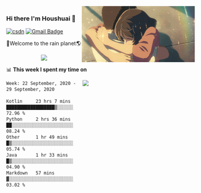 <img  align='right' height="150" src="https://github.com/LikeRainDay/LikeRainDay/blob/master/pic/img_rain_1.gif?raw=true">



### Hi there I'm Houshuai :lemon:

[![csdn](https://img.shields.io/badge/-csdn-c14438?style=flat-square&logo=c&logoColor=white)](https://blog.csdn.net/qq_15807167)
[![Gmail Badge](https://img.shields.io/badge/-gmail-c14438?style=flat-square&logo=Gmail&logoColor=white&link=mailto:houshuai0816@gmail.com)](mailto:houshuai0816@gmail.com)

🚀Welcome to the rain planet🌎

<center>
<img align='center'  src="https://source.unsplash.com/random/1200x600">
</center>

📊 **This week I spent my time on**

<img align='right'   width="300" src="https://github-readme-stats.vercel.app/api?username=LikeRainDay&show_icons=true&title_color=fff&icon_color=79ff97&text_color=9f9f9f&bg_color=151515">

<!--START_SECTION:waka-->
```text
Week: 22 September, 2020 - 29 September, 2020

Kotlin     23 hrs 7 mins   ██████████████████▒░░░░░░   72.96 % 
Python     2 hrs 36 mins   ██░░░░░░░░░░░░░░░░░░░░░░░   08.24 % 
Other      1 hr 49 mins    █▒░░░░░░░░░░░░░░░░░░░░░░░   05.74 % 
Java       1 hr 33 mins    █▒░░░░░░░░░░░░░░░░░░░░░░░   04.90 % 
Markdown   57 mins         ▓░░░░░░░░░░░░░░░░░░░░░░░░   03.02 % 
```
<!--END_SECTION:waka-->
